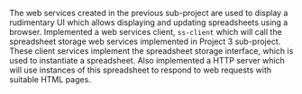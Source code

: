 The web services created in the previous sub-project are used to display a rudimentary UI which allows displaying and updating spreadsheets using a browser.
Implemented a web services client, `ss-client` which will call the spreadsheet storage web services implemented in Project 3 sub-project. 
These client services implement the spreadsheet storage interface, which is used to instantiate a spreadsheet. 
Also implemented a HTTP server which will use instances of this spreadsheet to respond to web requests with suitable HTML pages.

